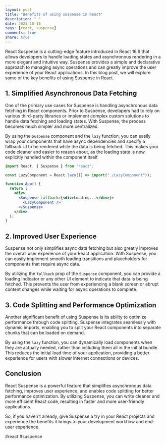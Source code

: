 ```yaml
---
layout: post
title: "Benefits of using suspense in React"
description: " "
date: 2023-10-16
tags: [react, suspense]
comments: true
share: true
---
```


React Suspense is a cutting-edge feature introduced in React 16.6 that allows developers to handle loading states and asynchronous rendering in a more elegant and intuitive way. Suspense provides a simple and declarative approach to managing async operations and can greatly improve the user experience of your React applications. In this blog post, we will explore some of the key benefits of using Suspense in React.

## 1. Simplified Asynchronous Data Fetching

One of the primary use cases for Suspense is handling asynchronous data fetching in React components. Prior to Suspense, developers had to rely on various third-party libraries or implement complex custom solutions to handle data fetching and loading states. With Suspense, the process becomes much simpler and more centralized.

By using the `Suspense` component and the `lazy` function, you can easily wrap your components that have async dependencies and specify a fallback UI to be rendered while the data is being fetched. This makes your code cleaner and easier to reason about, as the loading state is now explicitly handled within the component itself.

```jsx
import React, { Suspense } from "react";

const LazyComponent = React.lazy(() => import("./LazyComponent"));

function App() {
  return (
    <div>
      <Suspense fallback={<div>Loading...</div>}>
        <LazyComponent />
      </Suspense>
    </div>
  );
}
```

## 2. Improved User Experience

Suspense not only simplifies async data fetching but also greatly improves the overall user experience of your React application. With Suspense, you can easily implement smooth loading transitions and placeholders for components that require async data.

By utilizing the `fallback` prop of the `Suspense` component, you can provide a loading indicator or any other UI element to indicate that data is being fetched. This prevents the user from experiencing a blank screen or abrupt content changes while waiting for async operations to complete.

## 3. Code Splitting and Performance Optimization

Another significant benefit of using Suspense is its ability to optimize performance through code splitting. Suspense integrates seamlessly with dynamic imports, enabling you to split your React components into separate chunks that can be loaded on demand.

By using the `lazy` function, you can dynamically load components when they are actually needed, rather than including them all in the initial bundle. This reduces the initial load time of your application, providing a better experience for users with slower internet connections or devices.

## Conclusion

React Suspense is a powerful feature that simplifies asynchronous data fetching, improves user experience, and enables code splitting for better performance optimization. By utilizing Suspense, you can write cleaner and more efficient React code, resulting in faster and more user-friendly applications.

So, if you haven't already, give Suspense a try in your React projects and experience the benefits it brings to your development workflow and end-user experience.

\#react #suspense